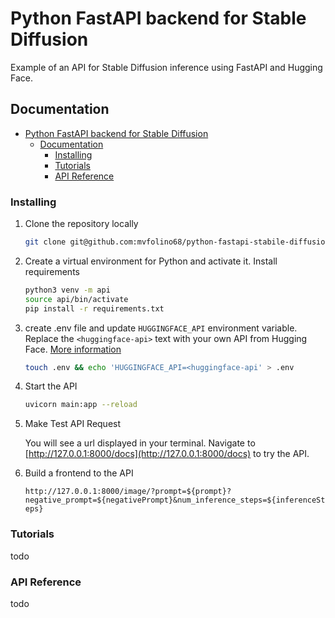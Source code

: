 # Python FastAPI backend for Stable Diffusion

Example of an API for Stable Diffusion inference using FastAPI and Hugging Face.

## Documentation

- [Python FastAPI backend for Stable Diffusion](#python-fastapi-backend-for-stable-diffusion)
  - [Documentation](#documentation)
    - [Installing](#installing)
    - [Tutorials](#tutorials)
    - [API Reference](#api-reference)

### Installing

1. Clone the repository locally

   ```bash
   git clone git@github.com:mvfolino68/python-fastapi-stabile-diffusion-backend.git
   ```

2. Create a virtual environment for Python and activate it. Install requirements

   ```bash
   python3 venv -m api
   source api/bin/activate
   pip install -r requirements.txt
   ```

3. create .env file and update `HUGGINGFACE_API` environment variable. Replace the `<huggingface-api>` text with your own API from Hugging Face. [More information](https://huggingface.co/docs/hub/security-tokens)

   ```bash
   touch .env && echo 'HUGGINGFACE_API=<huggingface-api' > .env
   ```

4. Start the API

   ```bash
   uvicorn main:app --reload
   ```

5. Make Test API Request

   You will see a url displayed in your terminal. Navigate to [http://127.0.0.1:8000/docs](http://127.0.0.1:8000/docs) to try the API.

6. Build a frontend to the API

   `http://127.0.0.1:8000/image/?prompt=${prompt}?negative_prompt=${negativePrompt}&num_inference_steps=${inferenceSteps}`

### Tutorials

todo

### API Reference

todo
